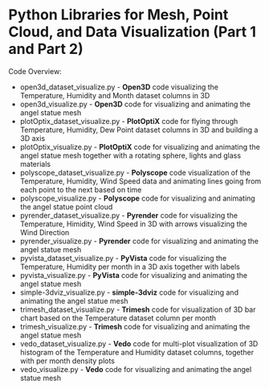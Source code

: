 # Python Libraries for Mesh, Point Cloud, and Data Visualization (Part 1 and Part 2)

Code Overview:

- open3d_dataset_visualize.py - **Open3D** code visualizing the Temperature, Humidity and Month dataset columns in 3D
- open3d_visualize.py - **Open3D** code for visualizing and animating the angel statue mesh
- plotOptix_dataset_visualize.py - **PlotOptiX** code for flying through Temperature, Humidity, Dew Point dataset columns in 3D and building a 3D axis
- plotOptix_visualize.py - **PlotOptiX** code for visualizing and animating the angel statue mesh together with a rotating sphere, lights and glass materials
- polyscope_dataset_visualize.py - **Polyscope** code visualization of the Temperature, Humidity, Wind Speed data and animating lines going from each point to the next based on time
- polyscope_visualize.py - **Polyscope** code for visualizing and animating the angel statue point cloud
- pyrender_dataset_visualize.py - **Pyrender** code for visualizing the Temperature, Himidity, Wind Speed in 3D with arrows visualizing the Wind Direction
- pyrender_visualize.py - **Pyrender** code for visualizing and animating the angel statue mesh
- pyvista_dataset_visualize.py - **PyVista** code for visualizing the Temperature, Humidity per month in a 3D axis together with labels
- pyvista_visualize.py - **PyVista** code for visualizing and animating the angel statue mesh
- simple-3dviz_visualize.py - **simple-3dviz** code for visualizing and animating the angel statue mesh
- trimesh_dataset_visualize.py - **Trimesh** code for visualization of 3D bar chart based on the Temperature dataset column per month
- trimesh_visualize.py - **Trimesh** code for visualizing and animating the angel statue mesh
- vedo_dataset_visualize.py - **Vedo** code for multi-plot visualization of 3D histogram of the Temperature and Humidity dataset columns, together with per month density plots
- vedo_visualize.py - **Vedo** code for visualizing and animating the angel statue mesh
